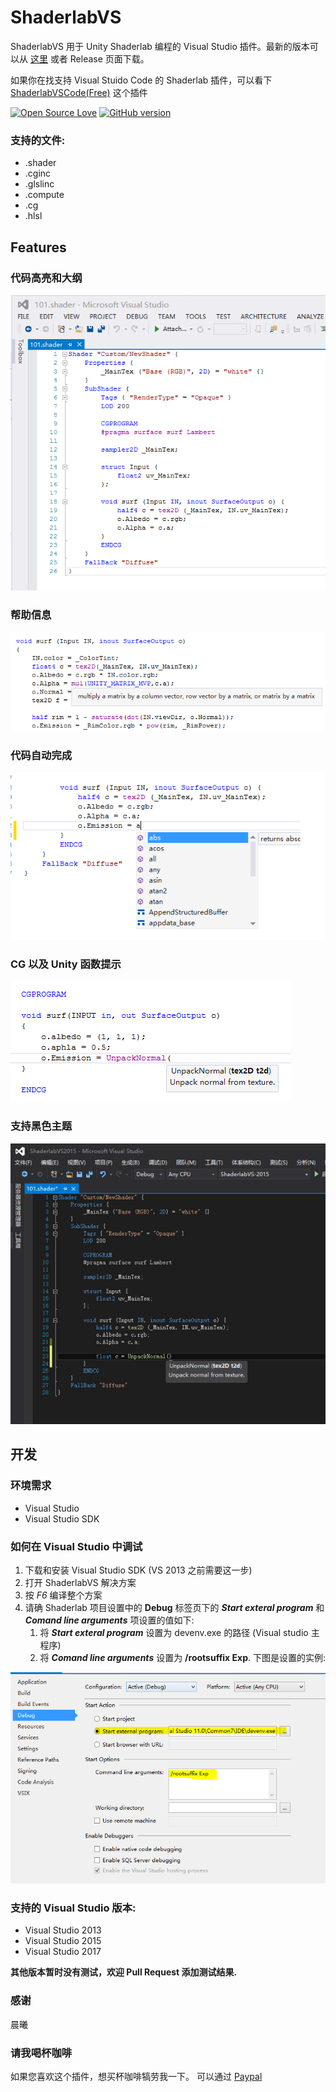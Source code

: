 ShaderlabVS
===========

ShaderlabVS 用于 Unity Shaderlab 编程的 Visual Studio 插件。最新的版本可以从 [这里](http://blog.shuiguzi.com/2014/10/28/Release/) 或者 Release 页面下载。

如果你在找支持 Visual Stuido Code 的 Shaderlab 插件，可以看下 [ShaderlabVSCode(Free)](https://marketplace.visualstudio.com/items?itemName=amlovey.shaderlabvscodefree#review-details) 这个插件

[![Open Source Love](https://badges.frapsoft.com/os/mit/mit.svg?v=102)](https://github.com/wudixiaop/ShaderlabVS/) [![GitHub version](https://d25lcipzij17d.cloudfront.net/badge.svg?id=gh&type=6&v=0.8&x2=0)](http://blog.shuiguzi.com/2014/10/28/Release/)

### 支持的文件:

* .shader
* .cginc
* .glslinc
* .compute
* .cg
* .hlsl

Features
-----

### 代码高亮和大纲

![Highlighting](./img/Highlighting.PNG)

### 帮助信息

![QuickInfo](./img/QuickInfo.PNG)

### 代码自动完成

![CodeCompletion](./img/CodeCompletion.PNG)

### CG 以及 Unity 函数提示

![SignatureHelp](./img/SignatureHelp.PNG)

### 支持黑色主题

![dark](./img/dark.png)

开发
-----

### 环境需求

* Visual Studio
* Visual Studio SDK

### 如何在 Visual Studio 中调试
1. 下载和安装 Visual Studio SDK (VS 2013 之前需要这一步)
2. 打开 ShaderlabVS 解决方案 
3. 按 *F6* 编译整个方案
4. 请确 Shaderlab 项目设置中的 **Debug** 标签页下的 **_Start exteral program_** 和 **_Comand line arguments_** 项设置的值如下:
    1. 将 **_Start exteral program_** 设置为 devenv.exe 的路径 (Visual studio 主程序)
    2. 将 **_Comand line arguments_** 设置为 **/rootsuffix Exp**. 下图是设置的实例:

![](./img/DebugSettings.PNG)

### 支持的 Visual Studio 版本:
* Visual Studio 2013
* Visual Studio 2015
* Visual Studio 2017

__其他版本暂时没有测试，欢迎 Pull Request 添加测试结果.__

### 感谢

晨曦

### 请我喝杯咖啡

如果您喜欢这个插件，想买杯咖啡犒劳我一下。 可以通过 [Paypal](http://paypal.me/rockylai)
